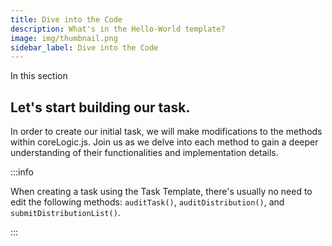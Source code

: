 ```yaml
---
title: Dive into the Code
description: What's in the Hello-World template?
image: img/thumbnail.png
sidebar_label: Dive into the Code
---
```


In this section

## Let's start building our task.

In order to create our initial task, we will make modifications to the methods within coreLogic.js. Join us as we delve into each method to gain a deeper understanding of their functionalities and implementation details.

:::info

When creating a task using the Task Template, there's usually no need to edit the following methods: `auditTask()`, `auditDistribution()`, and `submitDistributionList()`.

:::
